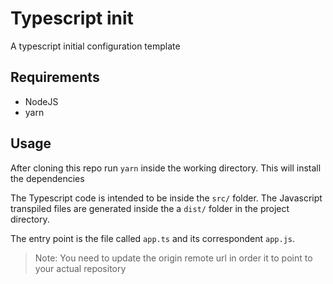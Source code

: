 # Typescript init
A typescript initial configuration template

## Requirements

* NodeJS
* yarn

## Usage

After cloning this repo run ```yarn``` inside the working directory. This will install the dependencies

The Typescript code is intended to be inside the ```src/``` folder. The Javascript transpiled files are generated inside the a ```dist/``` folder in the project directory.

The entry point is the file called ```app.ts``` and its correspondent ```app.js```.

> Note:
You need to update the origin remote url in order it to point to your actual repository
